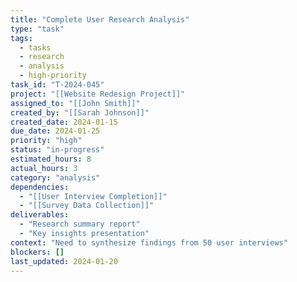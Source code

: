 ```yaml
---
title: "Complete User Research Analysis"
type: "task"
tags:
  - tasks
  - research
  - analysis
  - high-priority
task_id: "T-2024-045"
project: "[[Website Redesign Project]]"
assigned_to: "[[John Smith]]"
created_by: "[[Sarah Johnson]]"
created_date: 2024-01-15
due_date: 2024-01-25
priority: "high"
status: "in-progress"
estimated_hours: 8
actual_hours: 3
category: "analysis"
dependencies:
  - "[[User Interview Completion]]"
  - "[[Survey Data Collection]]"
deliverables:
  - "Research summary report"
  - "Key insights presentation"
context: "Need to synthesize findings from 50 user interviews"
blockers: []
last_updated: 2024-01-20
---
```

